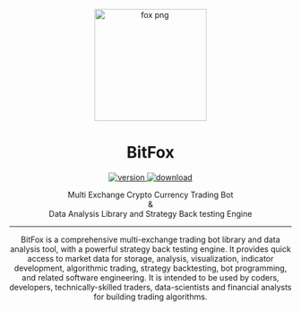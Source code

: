 <p align="center"><a href="https://www.freepnglogos.com/pics/fox-logo-png" title="Image from freepnglogos.com"><img src="https://www.freepnglogos.com/uploads/fox-png-23.png" width="200" alt="fox png" /></a></p>

<h1 align="center"> BitFox  </h1>

<p align="center">
    <a href="https://www.npmjs.com/package/bitfox">
       <img alt="version" src="https://img.shields.io/npm/v/bitfox.svg?maxAge=2592000"/>
       <img alt="download" src="https://img.shields.io/npm/dt/bitfox.svg?maxAge=2592000"/>
    </a>
</p>


<p align="center"> Multi Exchange Crypto Currency Trading Bot <br />&<br /> Data Analysis Library and Strategy Back testing Engine </p>
<p align="center"></p>
<hr/>

<p align="center">
BitFox is a comprehensive multi-exchange trading bot library and data analysis tool, with a powerful strategy back testing engine. 
It provides quick access to market data for storage, analysis, visualization, indicator development, algorithmic trading, strategy backtesting, bot programming, and related software engineering.
It is intended to be used by coders, developers, technically-skilled traders, data-scientists and financial analysts for building trading algorithms.
</p>

